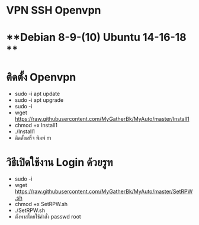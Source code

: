 # **VPN SSH Openvpn** <br>
# **Debian 8-9-(10) Ubuntu 14-16-18 ** <br>

# **ติดตั้ง Openvpn** <br>
- sudo -i apt update
- sudo -i apt upgrade
- sudo -i
- wget https://raw.githubusercontent.com/MyGatherBk/MyAuto/master/Install1
- chmod +x Install1
- ./Install1
- ติดตั้งเสร็จ พิมพ์ m

# **วิธีเปิดใช้งาน Login ด้วยรูท** <br>
- sudo -i
- wget https://raw.githubusercontent.com/MyGatherBk/MyAuto/master/SetRPW.sh
- chmod +x SetRPW.sh
- ./SetRPW.sh
- ตั้งพาสโดยใช้คำสั่ง passwd root

